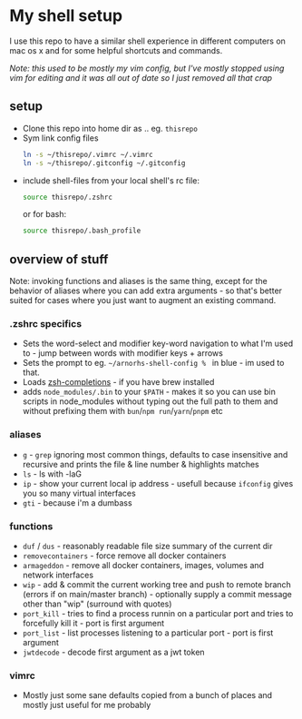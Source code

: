 # My shell setup

I use this repo to have a similar shell experience in different computers on mac os x and for
some helpful shortcuts and commands.

*Note: this used to be mostly my vim config, but I've mostly stopped using vim for editing and it was all out of date so I just removed all that crap*

## setup

- Clone this repo into home dir as .. eg. `thisrepo`
- Sym link config files
  ```sh
  ln -s ~/thisrepo/.vimrc ~/.vimrc
  ln -s ~/thisrepo/.gitconfig ~/.gitconfig
  ```
- include shell-files from your local shell's rc file:
  ```sh
  source thisrepo/.zshrc
  ```
  or for bash:
  ```sh
  source thisrepo/.bash_profile
  ```

## overview of stuff

Note: invoking functions and aliases is the same thing, except for the behavior of aliases where
you can add extra arguments - so that's better suited for cases where you just want to augment an
existing command.

### .zshrc specifics
  - Sets the word-select and modifier key-word navigation to what I'm used to - jump between words
    with modifier keys + arrows
  - Sets the prompt to eg. `~/arnorhs-shell-config % ` in blue - im used to that.
  - Loads [zsh-completions](https://formulae.brew.sh/formula/zsh-completions) - if you have
    brew installed
  - adds `node_modules/.bin` to your `$PATH` - makes it so you can use bin scripts in node_modules
    without typing out the full path to them and without prefixing them with
    `bun`/`npm run`/`yarn`/`pnpm` etc

### aliases
  - `g` - `grep` ignoring most common things, defaults to case insensitive and recursive and
    prints the file & line number & highlights matches
  - `ls` - ls with -laG
  - `ip` - show your current local ip address - usefull because `ifconfig` gives you so many
    virtual interfaces
  - `gti` - because i'm a dumbass

### functions
  - `duf` / `dus` - reasonably readable file size summary of the current dir
  - `removecontainers` - force remove all docker containers
  - `armageddon` - remove all docker containers, images, volumes and network interfaces
  - `wip` - add & commit the current working tree and push to remote branch (errors if on
    main/master branch) - optionally supply a commit message other than "wip" (surround with
    quotes)
  - `port_kill` - tries to find a process runnin on a particular port and tries to forcefully
    kill it - port is first argument
  - `port_list` - list processes listening to a particular port - port is first argument
  - `jwtdecode` - decode first argument as a jwt token

### vimrc
  - Mostly just some sane defaults copied from a bunch of places and mostly just useful for me
    probably